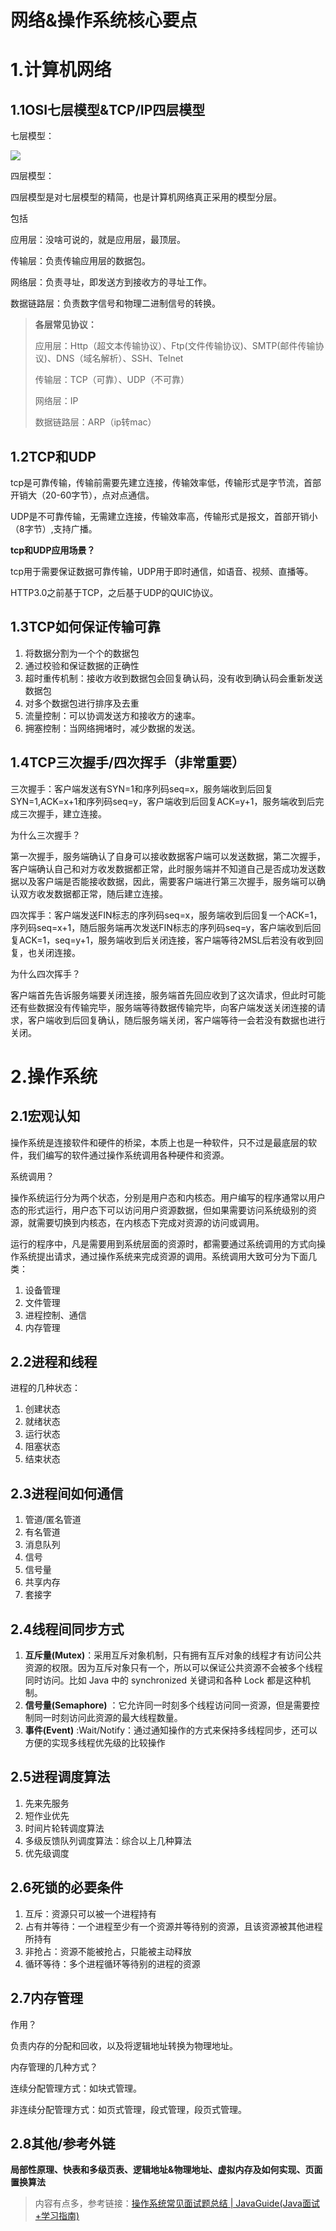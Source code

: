 # 网络&操作系统核心要点




# 1.计算机网络

## 1.1OSI七层模型&TCP/IP四层模型

七层模型：

![](https://image.okzhp.xyz/img/20230228202004.png)

四层模型：

四层模型是对七层模型的精简，也是计算机网络真正采用的模型分层。

包括

应用层：没啥可说的，就是应用层，最顶层。

传输层：负责传输应用层的数据包。

网络层：负责寻址，即发送方到接收方的寻址工作。

数据链路层：负责数字信号和物理二进制信号的转换。

> **各层常见协议：**
>
> 应用层：Http（超文本传输协议）、Ftp(文件传输协议)、SMTP(邮件传输协议)、DNS（域名解析）、SSH、Telnet
>
> 传输层：TCP（可靠）、UDP（不可靠）
>
> 网络层：IP
>
> 数据链路层：ARP（ip转mac）

## 1.2TCP和UDP

tcp是可靠传输，传输前需要先建立连接，传输效率低，传输形式是字节流，首部开销大（20-60字节），点对点通信。

UDP是不可靠传输，无需建立连接，传输效率高，传输形式是报文，首部开销小（8字节）,支持广播。

**tcp和UDP应用场景？**

tcp用于需要保证数据可靠传输，UDP用于即时通信，如语音、视频、直播等。

HTTP3.0之前基于TCP，之后基于UDP的QUIC协议。

## 1.3TCP如何保证传输可靠

1. 将数据分割为一个个的数据包
2. 通过校验和保证数据的正确性
3. 超时重传机制：接收方收到数据包会回复确认码，没有收到确认码会重新发送数据包
4. 对多个数据包进行排序及去重
5. 流量控制：可以协调发送方和接收方的速率。
6. 拥塞控制：当网络拥堵时，减少数据的发送。

## 1.4TCP三次握手/四次挥手（非常重要）

三次握手：客户端发送有SYN=1和序列码seq=x，服务端收到后回复SYN=1,ACK=x+1和序列码seq=y，客户端收到后回复ACK=y+1，服务端收到后完成三次握手，建立连接。

为什么三次握手？

第一次握手，服务端确认了自身可以接收数据客户端可以发送数据，第二次握手，客户端确认自己和对方收发数据都正常，此时服务端并不知道自己是否成功发送数据以及客户端是否能接收数据，因此，需要客户端进行第三次握手，服务端可以确认双方收发数据都正常，随后建立连接。

四次挥手：客户端发送FIN标志的序列码seq=x，服务端收到后回复一个ACK=1，序列码seq=x+1，随后服务端再次发送FIN标志的序列码seq=y，客户端收到后回复ACK=1，seq=y+1，服务端收到后关闭连接，客户端等待2MSL后若没有收到回复，也关闭连接。

为什么四次挥手？

客户端首先告诉服务端要关闭连接，服务端首先回应收到了这次请求，但此时可能还有些数据没有传输完毕，服务端等待数据传输完毕，向客户端发送关闭连接的请求，客户端收到后回复确认，随后服务端关闭，客户端等待一会若没有数据也进行关闭。



# 2.操作系统

## 2.1宏观认知

操作系统是连接软件和硬件的桥梁，本质上也是一种软件，只不过是最底层的软件，我们编写的软件通过操作系统调用各种硬件和资源。

系统调用？

操作系统运行分为两个状态，分别是用户态和内核态。用户编写的程序通常以用户态的形式运行，用户态下可以访问用户资源数据，但如果需要访问系统级别的资源，就需要切换到内核态，在内核态下完成对资源的访问或调用。

运行的程序中，凡是需要用到系统层面的资源时，都需要通过系统调用的方式向操作系统提出请求，通过操作系统来完成资源的调用。系统调用大致可分为下面几类：

1. 设备管理
2. 文件管理
3. 进程控制、通信
4. 内存管理

## 2.2进程和线程

进程的几种状态：

1. 创建状态
2. 就绪状态
3. 运行状态
4. 阻塞状态
5. 结束状态

## 2.3进程间如何通信

1. 管道/匿名管道
2. 有名管道
3. 消息队列
4. 信号
5. 信号量
6. 共享内存
7. 套接字

## 2.4线程间同步方式

1. **互斥量(Mutex)**：采用互斥对象机制，只有拥有互斥对象的线程才有访问公共资源的权限。因为互斥对象只有一个，所以可以保证公共资源不会被多个线程同时访问。比如 Java 中的 synchronized 关键词和各种 Lock 都是这种机制。
2. **信号量(Semaphore)** ：它允许同一时刻多个线程访问同一资源，但是需要控制同一时刻访问此资源的最大线程数量。
3. **事件(Event)** :Wait/Notify：通过通知操作的方式来保持多线程同步，还可以方便的实现多线程优先级的比较操作

## 2.5进程调度算法

1. 先来先服务
2. 短作业优先
3. 时间片轮转调度算法
4. 多级反馈队列调度算法：综合以上几种算法
5. 优先级调度

## 2.6死锁的必要条件

1. 互斥：资源只可以被一个进程持有
2. 占有并等待：一个进程至少有一个资源并等待别的资源，且该资源被其他进程所持有
3. 非抢占：资源不能被抢占，只能被主动释放
4. 循环等待：多个进程循环等待别的进程的资源

## 2.7内存管理

作用？

负责内存的分配和回收，以及将逻辑地址转换为物理地址。

内存管理的几种方式？

连续分配管理方式：如块式管理。

非连续分配管理方式：如页式管理，段式管理，段页式管理。

## 2.8其他/参考外链

**局部性原理、快表和多级页表、逻辑地址&物理地址、虚拟内存及如何实现、页面置换算法**

> 内容有点多，参考链接：[操作系统常见面试题总结 | JavaGuide(Java面试+学习指南)](https://javaguide.cn/cs-basics/operating-system/operating-system-basic-questions-01.html#cpu-寻址了解吗-为什么需要虚拟地址空间)


